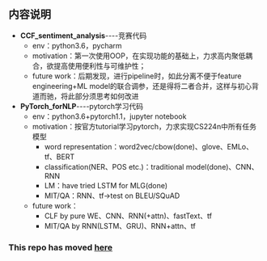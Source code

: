 ## 内容说明
- __CCF_sentiment_analysis__----竞赛代码
  - env：python3.6，pycharm
  - motivation：第一次使用OOP，在实现功能的基础上，力求高内聚低耦合，欲提高使用便利性与可维护性；
  - future work：后期发现，进行pipeline时，如此分离不便于feature engineering+ML model的联合调参，还是得将二者合并，这样与初心背道而驰，将此部分须思考如何改进
- __PyTorch_forNLP__----pytorch学习代码
  - env：python3.6+pytorch1.1，jupyter notebook
  - motivation：按官方tutorial学习pytorch，力求实现CS224n中所有任务模型
    - word representation：word2vec/cbow(done)、glove、EMLo、tf、BERT
    - classification(NER、POS etc.)：traditional model(done)、CNN、RNN
    - LM：have tried LSTM for MLG(done)
    - MIT/QA：RNN、tf->test on BLEU/SQuAD
  - future work：
    - CLF by pure WE、CNN、RNN(+attn)、fastText、tf
    - MIT/QA by RNN(LSTM、GRU)、RNN+attn、tf

### This repo has moved [here](https://github.com/qwjaskzxl/pytorch-practice)
